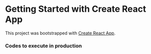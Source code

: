 # Getting Started with Create React App

This project was bootstrapped with [Create React App](https://github.com/facebook/create-react-app).

### Codes to execute in production